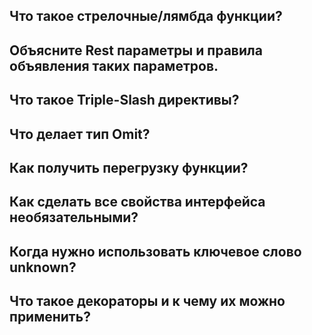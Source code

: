 ## <a name="arrow"></a>Что такое стрелочные/лямбда функции?

## <a name="rest"></a>Объясните Rest параметры и правила объявления таких параметров.

## <a name="triple-slash"></a>Что такое Triple-Slash директивы?

## <a name="omit"></a>Что делает тип Omit?

## <a name="overload"></a>Как получить перегрузку функции?

## <a name="optional"></a>Как сделать все свойства интерфейса необязательными?

## <a name="unknown"></a>Когда нужно использовать ключевое слово unknown?

## <a name="decorators"></a>Что такое декораторы и к чему их можно применить?
